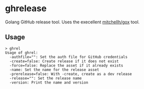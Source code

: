 # ghrelease

Golang GitHub release tool. Uses the execellent
[mitchellh/gox](https://github.com/mitchellh/gox) tool.

## Usage

```
> ghrel
Usage of ghrel:
  -authfile="": Set the auth file for GitHub credentials
  -create=false: Create release if it does not exist
  -force=false: Replace the asset if it already exists
  -name: Set the name for the release asset
  -prerelease=false: With -create, create as a dev release
  -release="": Set the release name
  -version: Print the name and version
```
